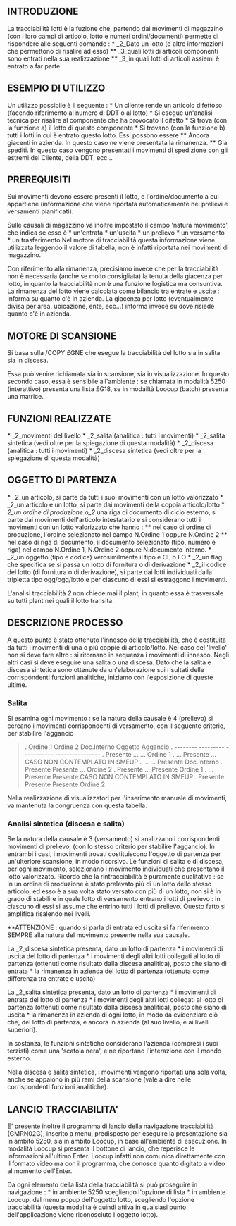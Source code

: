 ## INTRODUZIONE
La tracciabilità lotti è la fuzione che, partendo dai movimenti di magazzino (con i loro campi di articolo, lotto e numeri ordini/documenti) permette di rispondere alle seguenti domande : 
 \* _2_Dato un lotto (o altre informazioni che permettono di risalire ad esso)
 \*\* _3_quali lotti di articoli componenti sono entrati nella sua realizzazione
 \*\* _3_in quali lotti di articoli assiemi è entrato a far parte

## ESEMPIO DI UTILIZZO
Un utilizzo possibile è il seguente : 
 \* Un cliente rende un articolo difettoso (facendo riferimento al numero di DDT o al lotto)
 \* Si esegue un'analisi tecnica per risalire al componente che ha provocato il difetto
 \* Si trova (con la funzione a) il lotto di questo componente
 \* Si trovano (con la funzione b) tutti i lotti in cui è entrato questo lotto. Essi possono essere
 \*\* Ancora giacenti in azienda. In questo caso ne viene presentata la rimanenza.
 \*\* Già spediti. In questo caso vengono presentati i movimenti di spedizione con gli estremi del Cliente, della DDT, ecc...

## PREREQUISITI
Sui movimenti devono essere presenti il lotto, e l'ordine/documento a cui appartiene (informazione che viene riportata automaticamente nei prelievi e versamenti pianificati).

Sulle causali di magazzino va inoltre impostato il campo 'natura movimento', che indica se esso è
 \* un'entrata
 \* un'uscita
 \* un prelievo
 \* un versamento
 \* un trasferimento
Nel motore di tracciabilità questa informazione viene utilizzata leggendo il valore di tabella, non è infatti riportata nei movimenti di magazzino.

Con riferimento alla rimanenza, precisiamo invece che per la tracciabilità non è necessaria (anche se molto consigliata) la tenuta della giacenza per lotto, in quanto la tracciabilità non è una
funzione logistica ma consuntiva.
La rimanenza del lotto viene calcolata come bilancio tra entrate e uscite :  informa su quanto c'è in azienda.
La giacenza per lotto (eventualmente divisa per area, ubicazione, ente, ecc...) informa invece su dove risiede quanto c'è in azienda.

## MOTORE DI SCANSIONE
Si basa sulla /COPY £GNE che esegue la tracciabilità del lotto sia in salita sia in discesa.

Essa può venire richiamata sia in scansione, sia in visualizzazione. In questo secondo caso, essa è sensibile all'ambiente :  se chiamata in  modalità 5250 (interattivo) presenta una lista £G18, se in modailtà Loocup (batch) presenta una matrice.

## FUNZIONI REALIZZATE
 \* _2_movimenti del livello
 \* _2_salita (analitica :  tutti i movimenti)
 \* _2_salita sintetica (vedi oltre per la spiegazione di questa modalità)
 \* _2_discesa (analitica :  tutti i movimenti)
 \* _2_discesa sintetica (vedi oltre per la spiegazione di questa modalità)

## OGGETTO DI PARTENZA
 \* _2_un articolo, si parte da tutti i suoi movimenti con un lotto valorizzato
 \* _2_un articolo e un lotto, si parte dai movimenti della coppia articolo/lotto
 \* _2_un ordine di produzione o_2_ una riga di documento di ciclo esterno, si parte dai movimenti dell'articolo intestatario e si considerano tutti i movimenti con un lotto valorizzato che hanno : 
 \*\* nel caso di ordine di produzione, l'ordine selezionato nel campo N.Ordine 1 oppure N.Ordine 2
 \*\* nel caso di riga di documento, il documento selezionato (tipo, numero e riga) nel campo N.Ordine 1, N.Ordine 2 oppure N.documento interno.
 \* _2_un oggetto (tipo e codice) verosimilmente il tipo è CL o FO
 \* _2_un flag che specifica se si passa un lotto di fornitura o di derivazione
 \* _2_il codice del lotto (di fornitura o di derivazione), si parte dai lotti individuati dalla tripletta tipo ogg/ogg/lotto e per ciascuno di essi si estraggono i movimenti.

L'analisi tracciabilità _2_ non chiede mai il plant, in quanto essa è trasversale su tutti plant nei quali il lotto transita.

## DESCRIZIONE PROCESSO
A questo punto è stato ottenuto l'innesco della tracciabilità, che è costituita da tutti i movimenti di una o più coppie di articolo/lotto. Nel caso del 'livello' non si deve fare altro :  si ritornano in sequenza i movimenti di innesco. Negli altri casi si deve eseguire una salita o una discesa. Dato che la salita e discesa sintetica sono ottenute da un'elaborazione sui risultati delle corrispondenti funzioni analitiche, iniziamo con l'esposizione di queste ultime.

### Salita
Si esamina ogni movimento :  se la natura della causale è 4 (prelievo) si cercano i movimenti corrispondenti di versamento, con il seguente  criterio, per stabilire l'aggancio

>.  Ordine 1      Ordine 2      Doc.Interno     Oggetto Aggancio
.  --------      ---------     -----------     ----------------
.  Presente      ...           ...             Ordine 1
.  ...           Presente      ...             CASO NON CONTEMPLATO IN SMEUP
.  ...           ...           Presente        Doc.Interno
.  Presente      Presente      ...             Ordine 2
.  Presente      ...           Presente        Ordine 1
.  ...           Presente      Presente        CASO NON CONTEMPLATO IN SMEUP
.  Presente      Presente      Presente        Ordine 2


Nella realizzazione di visualizzatori per l'inserimento manuale di movimenti, va mantenuta la congruenza con questa tabella.

### Analisi sintetica (discesa e salita)
Se la natura della causale è 3 (versamento) si analizzano i corrispondenti movimenti di prelievo, (con lo stesso criterio per stabilire l'aggancio).
In entrambi i casi, i movimenti trovati costituiscono l'oggetto di partenza per un'ulteriore scansione, in modo ricorsivo.
Le funzioni di salita e di discesa, per ogni movimento, selezionano i movimento individuati che presentano il lotto valorizzato.
Ricordo che la rintracciabilità è puramente qualitativa :  se in un ordine di produzione è stato prelevato più di un lotto dello stesso articolo, ed esso è a sua volta stato versato con più di un lotto, non si è in grado di stabilire in quale lotto di versamento entrano i lotti di prelievo :  in ciascuno di essi si assume che entrino tutti i lotti di prelievo. Questo fatto si amplifica risalendo nei livelli.

**ATTENZIONE :  quando si parla di entrata ed uscita si fa riferimento SEMPRE alla natura del movimento presente nella sua causale.

La _2_discesa sintetica presenta, dato un lotto di partenza
 \* i movimenti di uscita del lotto di partenza
 \* i movimenti degli altri lotti collegati al lotto di partenza (ottenuti come risultato dalla discesa analitica), posto che siano di entrata
 \* la rimanenza in azienda del lotto di partenza (ottenuta come differenza tra entrate e uscita)

La _2_salita sintetica presenta, dato un lotto di partenza
 \* i movimenti di entrata del lotto di partenza
 \* i movimenti degli altri lotti collegati al lotto di partenza (ottenuti come risultato dalla discesa analitica), posto che siano di uscita
 \* la rimanenza in azienda di ogni lotto, in modo da evidenziare ciò che, del lotto di partenza, è ancora in azienda (al suo livello, e ai livelli superiori).

In sostanza, le funzioni sintetiche considerano l'azienda (compresi i suoi terzisti) come una 'scatola nera', e ne riportano l'interazione con il mondo esterno.

Nella discesa e salita sintetica, i movimenti vengono riportati una sola volta, anche se appaiono in più rami della scansione (vale a dire nelle corrispondenti funzioni analitiche).

## LANCIO TRACCIABILITA'
E' presente inoltre il programma di lancio della navigazione tracciabilità (GMRN02G), inserito a menu, predisposto per eseguire la presentazione sia in ambito 5250, sia in ambito Loocup, in base all'ambiente di esecuzione. In modalità Loocup si presenta il bottone di lancio, che reperisce le informazioni all'ultimo Enter. Loocup infatti non comunica direttamente con il formato video ma con il programma, che conosce quanto digitato a video al momento  dell'Enter.

Da ogni elemento della lista della tracciabilità si può proseguire in navigazione : 
 \* in ambiente 5250 scegliendo l'opzione di lista
 \* in ambiente Loocup, dal menu popup dell'oggetto lotto, scegliendo l'opzione tracciabilità (questa modalità è quindi attiva in qualsiasi punto dell'applicazione viene riconosciuto l'oggetto lotto).
